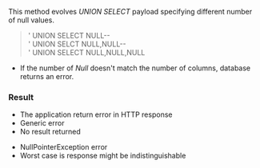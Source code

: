 This method evolves *UNION SELECT* payload specifying different number of null values.
> ' UNION SELECT NULL--<br>
> ' UNION SELCT NULL,NULL--<br>
> ' UNION  SELECT NULL,NULL,NULL<br>

- If the number of *Null* doesn't match the number of columns, database returns an error.

### Result

-  The application return error in HTTP response
-  Generic error
-  No result returned
* NullPointerException error
* Worst case is response might be indistinguishable 